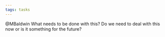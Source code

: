 ```yaml
---
tags: tasks
---
```

@MBaldwin What needs to be done with this? Do we need to deal with this now or is it something for the future?
